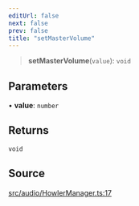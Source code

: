 ```yaml
---
editUrl: false
next: false
prev: false
title: "setMasterVolume"
---
```


> **setMasterVolume**(`value`): `void`

## Parameters

• **value**: `number`

## Returns

`void`

## Source

[src/audio/HowlerManager.ts:17](https://github.com/relishinc/dill-pixel/blob/543438455c9a47928084300159416186c2aa1095/src/audio/HowlerManager.ts#L17)
